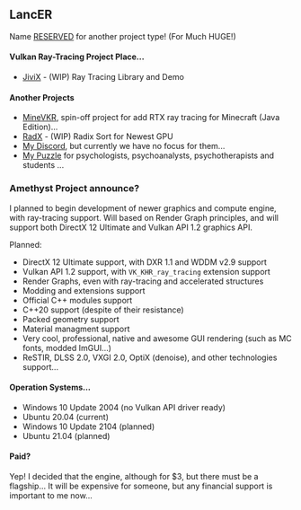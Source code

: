 ## LancER

Name [RESERVED](https://github.com/hyperearth/JiviX) for another project type! (For Much HUGE!)


#### Vulkan Ray-Tracing Project Place...

- [JiviX](https://github.com/hyperearth/JiviX) - (WIP) Ray Tracing Library and Demo


#### Another Projects

- [MineVKR](https://github.com/hyperearth/MineVKR), spin-off project for add RTX ray tracing for Minecraft (Java Edition)...
- [RadX](https://github.com/world8th/RadX) - (WIP) Radix Sort for Newest GPU
- [My Discord](https://discord.gg/NqjBJsG), but currently we have no focus for them... 
- [My Puzzle](https://vk.cc/afiR3v) for psychologists, psychoanalysts, psychotherapists and students ...

### Amethyst Project announce?

I planned to begin development of newer graphics and compute engine, with ray-tracing support. Will based on Render Graph principles, and will support both DirectX 12 Ultimate and Vulkan API 1.2 graphics API. 

Planned: 
- DirectX 12 Ultimate support, with DXR 1.1 and WDDM v2.9 support
- Vulkan API 1.2 support, with `VK_KHR_ray_tracing` extension support
- Render Graphs, even with ray-tracing and accelerated structures
- Modding and extensions support
- Official C++ modules support
- C++20 support (despite of their resistance)
- Packed geometry support
- Material managment support
- Very cool, professional, native and awesome GUI rendering (such as MC fonts, modded ImGUI...)
- ReSTIR, DLSS 2.0, VXGI 2.0, OptiX (denoise), and other technologies support...

#### Operation Systems...
- Windows 10 Update 2004 (no Vulkan API driver ready)
- Ubuntu 20.04 (current)
- Windows 10 Update 2104 (planned)
- Ubuntu 21.04 (planned)

#### Paid?

Yep! I decided that the engine, although for $3, but there must be a flagship... It will be expensive for someone, but any financial support is important to me now...
